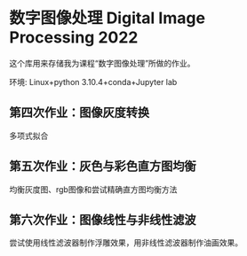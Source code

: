# 数字图像处理 Digital Image Processing 2022
这个库用来存储我为课程“数字图像处理”所做的作业。

环境: Linux+python 3.10.4+conda+Jupyter lab

## 第四次作业：图像灰度转换
多项式拟合

## 第五次作业：灰色与彩色直方图均衡
均衡灰度图、rgb图像和尝试精确直方图均衡方法

## 第六次作业：图像线性与非线性滤波
尝试使用线性滤波器制作浮雕效果，用非线性滤波器制作油画效果。
